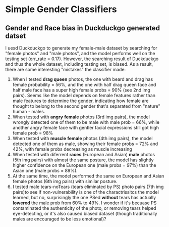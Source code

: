 # Simple Gender Classifiers

## Gender and Race bias in Duckduckgo generated datset
I uesd Duckduckgo to generate my female-male dataset by searching for "female photos" and "male photos", and the model performs well on the testing set (err_rate = 0.17). However, the searching result of Duckduckgo and thus the whole dataset, including testing set, is biased. As a result, there are some interesting "mistakes" the classifier made:
1. When I tested **drag queen** photos, the one with beard and drag has female probability = 56%, and the one with half drag queen face and half male face has a super high female probs = 90% (see 2nd img pairs). Seems like the model depends on female features rather than male features to determine the gender, indicating how female are thought to belong to the second gender that's separated from "nature" human - males.
2. When tested with **angry** **female** photos (3rd img pairs), the model wrongly detected one of them to be male with male prob = 66%, while another angry female face with gentler facial expressions still got high female prob = 98%
3. When tested with **muscle** **female** photos (4th img pairs), the model detected one of them as male, showing their female probs = 72% and 42%, with female probs decreasing as muscle increasing
4. When tested with diferrent **races** (European and Asian) **male** photos (5th img pairs) with almost the same posture, the model has slightly higher confidence on the European one (male probs = 97%) than the Asian one (male probs = 89%).
5. At the same time, the model performed the same on European and Asian female photos (6th img pairs) with similar posture.
6. I tested male tears-noTears (tears eliminated by PS) photo pairs (7th img pairs)to see if non-vulnerability is one of the charactrissitcs the model learned, but no, surprisingly the one PSed **without** tears has actually **lowered** the male prob from 60% to 49%. I wonder if it's becuase PS contaminated the authenticity of the photo, or removing tears helped eye-detecting, or it's also caused biased dataset (though traditionally males are encouraged to be less emotional)?